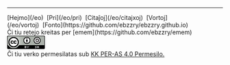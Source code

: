 
***
<div class="footer">

<div class="text-small">
[Hejmo](/eo)  [Pri](/eo/pri)  [Citaĵoj](/eo/citajxoj)  [Vortoj](/eo/vortoj)  [Fonto](https://github.com/ebzzry/ebzzry.github.io)
</div>
<div class="text-x-small">
Ĉi tiu retejo kreitas per [emem](https://github.com/ebzzry/emem)
</div>

<div class="text-x-small">
<a rel="license" href="https://creativecommons.org/licenses/by-sa/4.0/deed.eo"><img alt="Krea Komunaĵo Atribuite-Samkondiĉe 4.0 Tutmonda Permesilo" class="cc" src="/bildoj/cc4-sa-88x31.png" /></a><br>
Ĉi tiu verko permesilatas sub <a rel="license" href="https://creativecommons.org/licenses/by-sa/4.0/deed.eo">KK PER-AS 4.0 Permesilo.</a><br>
</div>

</div>
